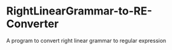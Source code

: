 # RightLinearGrammar-to-RE-Converter
A program to convert right linear grammar to regular expression
